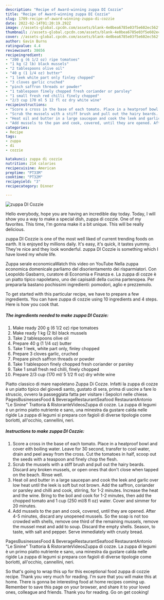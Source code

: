 ```yaml
---
description: "Recipe of Award-winning zuppa DI Cozzie"
title: "Recipe of Award-winning zuppa DI Cozzie"
slug: 1709-recipe-of-award-winning-zuppa-di-cozzie
date: 2022-02-14T01:20:19.292Z
image: //assets-global.cpcdn.com/assets/blank-4e0bea6785e03f5e602ec562f230caae08da540cada707380b4fe1bbebba43da.png
thumbnail: //assets-global.cpcdn.com/assets/blank-4e0bea6785e03f5e602ec562f230caae08da540cada707380b4fe1bbebba43da.png
cover: //assets-global.cpcdn.com/assets/blank-4e0bea6785e03f5e602ec562f230caae08da540cada707380b4fe1bbebba43da.png
author: Gavin Burns
ratingvalue: 4.4
reviewcount: 38656
recipeingredient:
- "200 g (6 1/2 oz) ripe tomatoes"
- "1 kg (2 lb) black mussels"
- "2 tablespoons olive oil"
- "40 g (1 1/4 oz) butter"
- "1 leek white part only finley chopped"
- "3 cloves garlic cruched"
- "pinch saffron threads or powder"
- "1 tablespoon finely chopped fresh coriander or parsley"
- "1 small fresh red chilli finely chopped"
- "2/3 cup 170 ml 5 12 fl oz dry white wine"
recipeinstructions:
- "Score a cross in the base of each tomato. Place in a heatproof bowl and cover eith boiling water. Leave for 30 second, transfer to cool water, drain and peel away from the cross. Cut the tomatoes in half, scoop out the seeds with a teaspoon and finely chop the flesh."
- "Scrub the mussels with a stiff brush and pull out the hairy beards. Discard any broken mussels, or open ones that don&#39;t close when tapped on the beach. Rinse well."
- "Heat oil and butter in a large saucepan and cook the leek and garlic over low heat until  the leek is soft but not brown. Add the saffron, coriander or parsley and chilli and cook, stirring, for 1-2 minutes. Increase the heat and the wine. Bring to the boil and cook for 1-2 minutes, then add the chopped tomato and 1 cup (250 ml/8 fl oz) water. Cover and simmer for 20 minutes."
- "Add mussels to the pan and cook, covered, until they are opened. After 4-5 minutes, discard any unopened mussels. So the soap is not  too crowded with shells, remove one third of the remaining mussels, remove the mussel meat and add to soup. Discard the empty shells. Season, to taste, with salt and pepper. Serve immediately with crusty bread."
categories:
- Recipe
tags:
- zuppa
- di
- cozzie

katakunci: zuppa di cozzie 
nutrition: 214 calories
recipecuisine: American
preptime: "PT33M"
cooktime: "PT32M"
recipeyield: "3"
recipecategory: Dinner

---
```



![zuppa DI Cozzie](//assets-global.cpcdn.com/assets/blank-4e0bea6785e03f5e602ec562f230caae08da540cada707380b4fe1bbebba43da.png)

Hello everybody, hope you are having an incredible day today. Today, I will show you a way to make a special dish, zuppa di cozzie. One of my favorites. This time, I'm gonna make it a bit unique. This will be really delicious.

zuppa DI Cozzie is one of the most well liked of current trending foods on earth. It is enjoyed by millions daily. It's easy, it's quick, it tastes yummy. They're nice and they look wonderful. zuppa DI Cozzie is something which I have loved my whole life.

Zuppa serale economicaWatch this video on YouTube Nella zuppa economica domenicale parliamo del disorientamento dei risparmiatori. Con Leopoldo Gasbarro, curatore di Economia e Finanza e. La zuppa di cozze è un piatto tipico napoletano, uno dei capisaldi della cucina partenopea. Per prepararla bastano pochissimi ingredienti: pomodori, aglio e prezzemolo.


To get started with this particular recipe, we have to prepare a few ingredients. You can have zuppa di cozzie using 10 ingredients and 4 steps. Here is how you cook that.

<!--inarticleads1-->

##### The ingredients needed to make zuppa DI Cozzie:

1. Make ready 200 g (6 1/2 oz) ripe tomatoes
1. Make ready 1 kg (2 lb) black mussels
1. Take 2 tablespoons olive oil
1. Prepare 40 g (1 1/4 oz) butter
1. Take 1 leek, white part only, finley chopped
1. Prepare 3 cloves garlic, cruched
1. Prepare pinch saffron threads or powder
1. Take 1 tablespoon finely chopped fresh coriander or parsley
1. Take 1 small fresh red chilli, finely chopped
1. Prepare 2/3 cup (170 ml/ 5 1/2 fl oz) dry white wine


Piatto classico di mare napoletano Zuppa Di Cozze. Infatti la zuppa di cozze è un piatto tipico del giovedì santo, gustato di sera, prima di uscire a fare lo struscio, ovvero la passeggiata fatta per visitare i Sepolcri nelle chiese. PagesBusinessesFood &amp; BeverageRestaurantSeafood RestaurantAntonio &#34;Le Sinine&#34; Trattoria &amp; RistoranteVideosZuppa di cozze. La zuppa di legumi è un primo piatto nutriente e sano, una minestra da gustare calda nelle rigide La zuppa di legumi si prepara con fagioli di diverse tipologie come borlotti, all&#39;occhio, cannellini, neri. 

<!--inarticleads2-->

##### Instructions to make zuppa DI Cozzie:

1. Score a cross in the base of each tomato. Place in a heatproof bowl and cover eith boiling water. Leave for 30 second, transfer to cool water, drain and peel away from the cross. Cut the tomatoes in half, scoop out the seeds with a teaspoon and finely chop the flesh.
1. Scrub the mussels with a stiff brush and pull out the hairy beards. Discard any broken mussels, or open ones that don&#39;t close when tapped on the beach. Rinse well.
1. Heat oil and butter in a large saucepan and cook the leek and garlic over low heat until  the leek is soft but not brown. Add the saffron, coriander or parsley and chilli and cook, stirring, for 1-2 minutes. Increase the heat and the wine. Bring to the boil and cook for 1-2 minutes, then add the chopped tomato and 1 cup (250 ml/8 fl oz) water. Cover and simmer for 20 minutes.
1. Add mussels to the pan and cook, covered, until they are opened. After 4-5 minutes, discard any unopened mussels. So the soap is not  too crowded with shells, remove one third of the remaining mussels, remove the mussel meat and add to soup. Discard the empty shells. Season, to taste, with salt and pepper. Serve immediately with crusty bread.


PagesBusinessesFood &amp; BeverageRestaurantSeafood RestaurantAntonio &#34;Le Sinine&#34; Trattoria &amp; RistoranteVideosZuppa di cozze. La zuppa di legumi è un primo piatto nutriente e sano, una minestra da gustare calda nelle rigide La zuppa di legumi si prepara con fagioli di diverse tipologie come borlotti, all&#39;occhio, cannellini, neri. 

So that's going to wrap this up for this exceptional food zuppa di cozzie recipe. Thank you very much for reading. I'm sure that you will make this at home. There is gonna be interesting food at home recipes coming up. Remember to save this page on your browser, and share it to your loved ones, colleague and friends. Thank you for reading. Go on get cooking!
